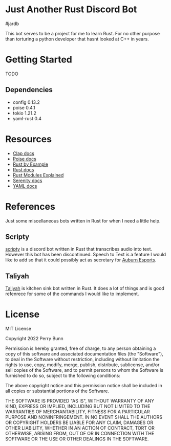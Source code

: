 # Just Another Rust Discord Bot
#jardb

This bot serves to be a project for me to learn Rust. For no other purpose than torturing a python developer that hasnt looked at C++ in years.

# Getting Started
TODO

## Dependencies
- config 0.13.2
- poise 0.4.1
- tokio 1.21.2
- yaml-rust 0.4

# Resources
- [Clap docs](https://docs.rs/clap/4.0.19/clap/)
- [Poise docs](https://docs.rs/poise/0.4.1/poise/index.html)
- [Rust by Example](https://doc.rust-lang.org/rust-by-example/index.html)
- [Rust docs](https://doc.rust-lang.org/book/)
- [Rust Modules Explained](https://www.sheshbabu.com/posts/rust-module-system/)
- [Serenity docs](https://docs.rs/serenity/0.11.5/serenity/index.html)
- [YAML docs](https://yaml.org/spec/1.2.2/)

# References
Just some miscellaneous bots written in Rust for when I need a little help.

## Scripty
[scripty](https://github.com/tazz4843/scripty) is a discord bot written in Rust that transcribes audio into text. However this bot has been discontinued. Speech to Text is a feature I would like to add so that it could possibly act as secretary for [Auburn Esports](https://aub.ie/esports).

## Taliyah
[Taliyah](https://github.com/evelynmarie/Taliyah) is kitchen sink bot written in Rust. It does a lot of things and is good refenrece for some of the commands I would like to implement.

# License
MIT License

Copyright 2022 Perry Bunn

Permission is hereby granted, free of charge, to any person obtaining a copy of this software and associated documentation files (the "Software"), to deal in the Software without restriction, including without limitation the rights to use, copy, modify, merge, publish, distribute, sublicense, and/or sell copies of the Software, and to permit persons to whom the Software is furnished to do so, subject to the following conditions:

The above copyright notice and this permission notice shall be included in all copies or substantial portions of the Software.

THE SOFTWARE IS PROVIDED "AS IS", WITHOUT WARRANTY OF ANY KIND, EXPRESS OR IMPLIED, INCLUDING BUT NOT LIMITED TO THE WARRANTIES OF MERCHANTABILITY, FITNESS FOR A PARTICULAR PURPOSE AND NONINFRINGEMENT. IN NO EVENT SHALL THE AUTHORS OR COPYRIGHT HOLDERS BE LIABLE FOR ANY CLAIM, DAMAGES OR OTHER LIABILITY, WHETHER IN AN ACTION OF CONTRACT, TORT OR OTHERWISE, ARISING FROM, OUT OF OR IN CONNECTION WITH THE SOFTWARE OR THE USE OR OTHER DEALINGS IN THE SOFTWARE.
